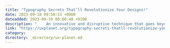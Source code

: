 ```yaml
---
title: "Typography Secrets That’ll Revolutionize Your Designs!"
date: 2023-09-18 09:50:13 +0000
dateadded: 2023-09-19 00:00:48 +0100
description: "    An innovative and disruptive technique that goes beyond the limitations of simple text is emerging in the constantly changing field of…  Continue reading on UX Planet »  "
link: "https://uxplanet.org/typography-secrets-thatll-revolutionize-your-designs-6663c3089ee4?source=rss----819cc2aaeee0---4"
category:
directory: _directory/ux-planet.md
---
```

